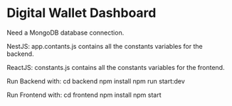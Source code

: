 # Digital Wallet Dashboard
Need a MongoDB database connection.

NestJS: app.contants.js contains all the constants variables for the backend.

ReactJS: constants.js contains all the constants variables for the frontend.


Run Backend with:
cd backend
npm install
npm run start:dev


Run Frontend with:
cd frontend
npm install
npm start
